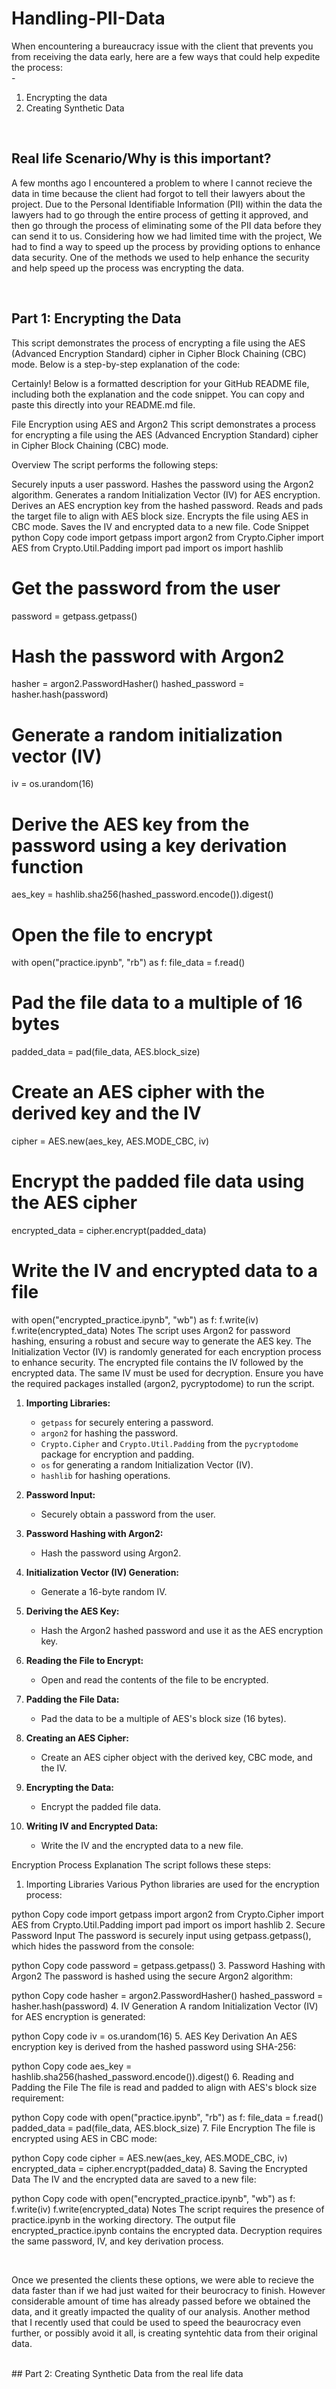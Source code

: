 # Handling-PII-Data 
When encountering a bureaucracy issue with the client that prevents you from receiving the data early, here are a few ways that could help expedite the process:
<br />-
1. Encrypting the data <br />
2. Creating Synthetic Data

<br />

## Real life Scenario/Why is this important? <br />
A few months ago I encountered a problem to where I cannot recieve the data in time because the client had forgot to tell their lawyers about the project. Due to the Personal Identifiable Information (PII) within the data the lawyers had to go through the entire process of getting it approved, and then go through the process of eliminating some of the PII data before they can send it to us. Considering how we had limited time with the project, We had to find a way to speed up the process by providing options to enhance data security. One of the methods we used to help enhance the security and help speed up the process was encrypting the data.

<br />

## Part 1: Encrypting the Data

This script demonstrates the process of encrypting a file using the AES (Advanced Encryption Standard) cipher in Cipher Block Chaining (CBC) mode. Below is a step-by-step explanation of the code:

Certainly! Below is a formatted description for your GitHub README file, including both the explanation and the code snippet. You can copy and paste this directly into your README.md file.

File Encryption using AES and Argon2
This script demonstrates a process for encrypting a file using the AES (Advanced Encryption Standard) cipher in Cipher Block Chaining (CBC) mode.

Overview
The script performs the following steps:

Securely inputs a user password.
Hashes the password using the Argon2 algorithm.
Generates a random Initialization Vector (IV) for AES encryption.
Derives an AES encryption key from the hashed password.
Reads and pads the target file to align with AES block size.
Encrypts the file using AES in CBC mode.
Saves the IV and encrypted data to a new file.
Code Snippet
python
Copy code
import getpass
import argon2
from Crypto.Cipher import AES
from Crypto.Util.Padding import pad
import os
import hashlib

# Get the password from the user
password = getpass.getpass()

# Hash the password with Argon2
hasher = argon2.PasswordHasher()
hashed_password = hasher.hash(password)

# Generate a random initialization vector (IV)
iv = os.urandom(16)

# Derive the AES key from the password using a key derivation function
aes_key = hashlib.sha256(hashed_password.encode()).digest()

# Open the file to encrypt
with open("practice.ipynb", "rb") as f:
    file_data = f.read()

# Pad the file data to a multiple of 16 bytes
padded_data = pad(file_data, AES.block_size)

# Create an AES cipher with the derived key and the IV
cipher = AES.new(aes_key, AES.MODE_CBC, iv)

# Encrypt the padded file data using the AES cipher
encrypted_data = cipher.encrypt(padded_data)

# Write the IV and encrypted data to a file
with open("encrypted_practice.ipynb", "wb") as f:
    f.write(iv)
    f.write(encrypted_data)
Notes
The script uses Argon2 for password hashing, ensuring a robust and secure way to generate the AES key.
The Initialization Vector (IV) is randomly generated for each encryption process to enhance security.
The encrypted file contains the IV followed by the encrypted data. The same IV must be used for decryption.
Ensure you have the required packages installed (argon2, pycryptodome) to run the script.
1. **Importing Libraries:**
   - `getpass` for securely entering a password.
   - `argon2` for hashing the password.
   - `Crypto.Cipher` and `Crypto.Util.Padding` from the `pycryptodome` package for encryption and padding.
   - `os` for generating a random Initialization Vector (IV).
   - `hashlib` for hashing operations.

2. **Password Input:**
   - Securely obtain a password from the user.

3. **Password Hashing with Argon2:**
   - Hash the password using Argon2.

4. **Initialization Vector (IV) Generation:**
   - Generate a 16-byte random IV.

5. **Deriving the AES Key:**
   - Hash the Argon2 hashed password and use it as the AES encryption key.

6. **Reading the File to Encrypt:**
   - Open and read the contents of the file to be encrypted.

7. **Padding the File Data:**
   - Pad the data to be a multiple of AES's block size (16 bytes).

8. **Creating an AES Cipher:**
   - Create an AES cipher object with the derived key, CBC mode, and the IV.

9. **Encrypting the Data:**
   - Encrypt the padded file data.

10. **Writing IV and Encrypted Data:**
    - Write the IV and the encrypted data to a new file.

Encryption Process Explanation
The script follows these steps:

1. Importing Libraries
Various Python libraries are used for the encryption process:

python
Copy code
import getpass
import argon2
from Crypto.Cipher import AES
from Crypto.Util.Padding import pad
import os
import hashlib
2. Secure Password Input
The password is securely input using getpass.getpass(), which hides the password from the console:

python
Copy code
password = getpass.getpass()
3. Password Hashing with Argon2
The password is hashed using the secure Argon2 algorithm:

python
Copy code
hasher = argon2.PasswordHasher()
hashed_password = hasher.hash(password)
4. IV Generation
A random Initialization Vector (IV) for AES encryption is generated:

python
Copy code
iv = os.urandom(16)
5. AES Key Derivation
An AES encryption key is derived from the hashed password using SHA-256:

python
Copy code
aes_key = hashlib.sha256(hashed_password.encode()).digest()
6. Reading and Padding the File
The file is read and padded to align with AES's block size requirement:

python
Copy code
with open("practice.ipynb", "rb") as f:
    file_data = f.read()
padded_data = pad(file_data, AES.block_size)
7. File Encryption
The file is encrypted using AES in CBC mode:

python
Copy code
cipher = AES.new(aes_key, AES.MODE_CBC, iv)
encrypted_data = cipher.encrypt(padded_data)
8. Saving the Encrypted Data
The IV and the encrypted data are saved to a new file:

python
Copy code
with open("encrypted_practice.ipynb", "wb") as f:
    f.write(iv)
    f.write(encrypted_data)
Notes
The script requires the presence of practice.ipynb in the working directory.
The output file encrypted_practice.ipynb contains the encrypted data.
Decryption requires the same password, IV, and key derivation process.


<br />

Once we presented the clients these options, we were able to recieve the data faster than if we had just waited for their beurocracy to finish. However considerable amount of time has already passed before we obtained the data, and it greatly impacted the quality of our analysis. Another method that I recently used that could be used to speed the beaurocracy even further, or possibly avoid it all, is creating syntehtic data from their original data.

<br />
## Part 2: Creating Synthetic Data from the real life data

